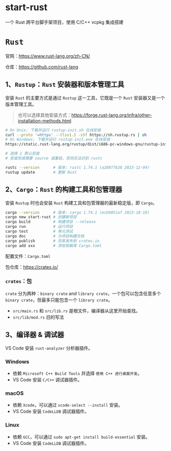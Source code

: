 # start-rust

一个 Rust 跨平台脚手架项目，使用 C/C++ vcpkg 集成搭建


# `Rust`

官网：https://www.rust-lang.org/zh-CN/

仓库：https://github.com/rust-lang


## 1、`Rustup`：`Rust` 安装器和版本管理工具

安装 `Rust` 的主要方式是通过 `Rustup` 这一工具，它既是一个 `Rust` 安装器又是一个版本管理工具。

> 也可以选择其他安装方式：https://forge.rust-lang.org/infra/other-installation-methods.html

```bash
# On Unix: 下载并运行 rustup-init.sh 在线安装
curl --proto '=https' --tlsv1.2 -sSf https://sh.rustup.rs | sh
# On Windows: 下载并运行 rustup-init.exe 在线安装
https://static.rust-lang.org/rustup/dist/i686-pc-windows-gnu/rustup-init.exe

# 选择 1 默认安装
# 安装完成需要 source 或重启，否则无法识别 rustc

rustc --version      # 版本: rustc 1.74.1 (a28077b28 2023-12-04)
rustup update        # 更新 Rust
```


## 2、`Cargo`：`Rust` 的构建工具和包管理器

安装 `Rustup` 时也会安装 `Rust` 构建工具和包管理器的最新稳定版，即 `Cargo`。

```bash
cargo --version      # 版本: cargo 1.74.1 (ecb9851af 2023-10-18)
cargo new start-rust # 创建新项目
cargo build          # 构建项目 --release
cargo run            # 运行项目
cargo test           # 单元测试
cargo doc            # 为项目构建文档
cargo publish        # 将库发布到 crates.io
cargo add xxx        # 添加依赖库 Cargo.toml
```

配置文件：`Cargo.toml`

包仓库：https://crates.io/

### `crates`：包

`crate` 分为两种：`binary crate` and `library crate`，一个包可以包含任意多个 `binary crate`，但最多只能包含一个 `library crate`。

- `src/main.rs` 和 `src/lib.rs` 是根文件，编译器从这里开始查找。
- `src/lib/mod.rs` 旧的写法


## 3、编译器 & 调试器

VS Code 安装 `rust-analyzer` 分析器插件。

### Windows
- 依赖 `Microsoft C++ Build Tools` 并选择 `使用 C++ 进行桌面开发`。
- VS Code 安装 `C/C++` 调试器插件。

### macOS
- 依赖 `Xcode`，可以通过 `xcode-select --install` 安装。
- VS Code 安装 `CodeLLDB` 调试器插件。

### Linux
- 依赖 `GCC`，可以通过 `sudo apt-get install build-essential` 安装。
- VS Code 安装 `CodeLLDB` 调试器插件。
